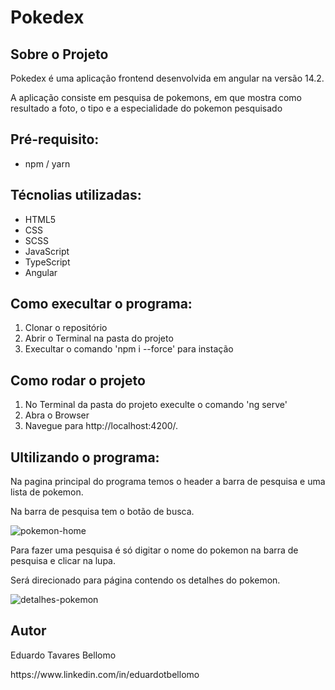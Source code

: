 <h1> Pokedex</h1>

<h2> Sobre o Projeto</h2>

<p>Pokedex é uma aplicação frontend desenvolvida em angular na versão 14.2.</p>
<p>A aplicação consiste em pesquisa de pokemons, em que mostra como resultado a foto, o tipo e a especialidade do pokemon pesquisado</p>

<h2>Pré-requisito:</h2>
<ul>
    <li>npm / yarn</li>
</ul>

<h2>Técnolias utilizadas:</h2>
<ul>
    <li>HTML5</li>
    <li>CSS</li>
    <li>SCSS</li>
    <li>JavaScript</li>
    <li>TypeScript</li>
    <li>Angular</li>
</ul>

<h2> Como execultar o programa:</h2>
<ol>
    <li>Clonar o repositório</li>
    <li>Abrir o Terminal na pasta do projeto</li>
    <li>Execultar o comando 'npm i --force' para instação</li>
</ol>

<h2> Como rodar o projeto</h2>
<ol>
    <li>No Terminal da pasta do projeto execulte o comando 'ng serve'</li>
    <li>Abra o Browser</li>
    <li>Navegue para http://localhost:4200/.</li>
</ol>

<h2>Ultilizando o programa:</h2>
<p>Na pagina principal do programa temos o header a barra de pesquisa e uma lista de pokemon.</p>
<p>Na barra de pesquisa tem o botão de busca.</p>

![pokemon-home](https://user-images.githubusercontent.com/53662188/236625313-2a2407f7-7145-49ec-a7ad-a72f553f5232.PNG)

<p>Para fazer uma pesquisa é só digitar o nome do pokemon na barra de pesquisa e clicar na lupa.</p>
<p>Será direcionado para página contendo os detalhes do pokemon.</p>

![detalhes-pokemon](https://user-images.githubusercontent.com/53662188/236625580-32ca0d8b-5531-4b2f-ab75-2ddfa11645de.PNG)

<h2>Autor</h2>
<p>Eduardo Tavares Bellomo</p>
https://www.linkedin.com/in/eduardotbellomo